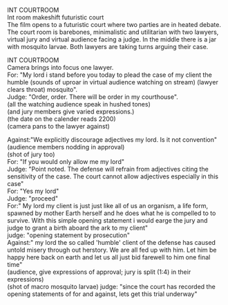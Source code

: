 INT COURTROOM\
Int room makeshift futuristic court\
The film opens to a futuristic court where two parties are in heated debate.
The court room is barebones, minimalistic and utilitarian with two lawyers, virtual jury and virtual audience facing a judge.
In the middle there is a jar with mosquito larvae.
Both lawyers are taking turns arguing their case.

INT COURTROOM\
Camera brings into focus one lawyer.\
For: "My lord i stand before you today to plead the case of my client the humble (sounds of uproar in virtual audience watching on stream) (lawyer clears throat) mosquito".\
Judge: "Order, order. There will be order in my courthouse".\
(all the watching audience speak in hushed tones)\
(and jury members give varied expressions.)\
(the date on the calender reads 2200)\
(camera pans to the lawyer against)

Against:"We explicitly discourage adjectives my lord. Is it not convention"
(audience members nodding in approval)\
(shot of jury too)\
For: "If you would only allow me my lord"\
Judge: "Point noted. 
The defense will refrain from adjectives citing the sensitivity of the case.
The court cannot allow adjectives especially in this case"\
For: "Yes my lord"\
Judge: "proceed"\
For:" My lord my client is just just like all of us an organism, a life form, spawned by mother Earth herself and he does what he is compelled to to survive. With this simple opening statement i would earge the jury and judge to grant a birth aboard the ark to my client"\
judge: "opening statement by prosecution"\
Against:" my lord the so called 'humble' client of the defense has caused untold misery through out herstory. We are all fed up with him. Let him be happy here back on earth and let us all just bid farewell to him one final time"\
(audience, give expressions of approval; jury is split (1:4) in their expressions)\
(shot of macro mosquito larvae)
judge: "since the court has recorded the opening statements of for and against, lets get this trial underway"






